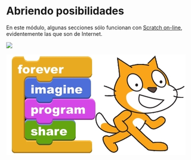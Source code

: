 
# Abriendo posibilidades

En este módulo, algunas secciones sólo funcionan con [Scratch on-line](https://scratch.mit.edu/), evidentemente las que son de Internet.

![](https://c1.staticflickr.com/9/8018/7167041454_2fe55e7f3e_b.jpg)

![](img/scratch1.jpg)